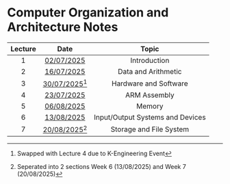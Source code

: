 # Computer Organization and Architecture Notes

| Lecture | Date | Topic |
| :-----: | :--: | :---: |
| 1 | [02/07/2025](Lecture1.md) | Introduction |
| 2 | [16/07/2025](Lecture2.md) | Data and Arithmetic |
| 3 | [30/07/2025](Lecture3.md)[^1] | Hardware and Software |
| 4 | [23/07/2025](Lecture4.md) | ARM Assembly |
| 5 | [06/08/2025](Lecture5.md) | Memory |
| 6 | [13/08/2025](Lecture6.md) | Input/Output Systems and Devices |
| 7 | [20/08/2025](Lecture7.md)[^2] | Storage and File System |

[^1]: Swapped with Lecture 4 due to K-Engineering Event
[^2]: Seperated into 2 sections Week 6 (13/08/2025) and Week 7 (20/08/2025)
